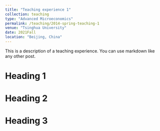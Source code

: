```yaml
---
title: "Teaching experience 1"
collection: teaching
type: "Advanced Microeconomics"
permalink: /teaching/2014-spring-teaching-1
venue: "Tsinghua University"
date: 2021Fall
location: "Beijing, China"
---
```


This is a description of a teaching experience. You can use markdown like any other post.

Heading 1
======

Heading 2
======

Heading 3
======
